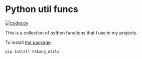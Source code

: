# Python util funcs

[![codecov](https://codecov.io/gh/hyukkyukang/python_utils/branch/main/graph/badge.svg?token=XM8ELS08EG)](https://codecov.io/gh/hyukkyukang/python_utils)

This is a collection of python functions that I use in my projects.

To install [the package](https://pypi.org/project/hkkang-utils/):

```bash
pip install hkkang_utils
```
